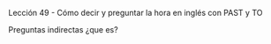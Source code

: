 Lección 49 - Cómo decir y preguntar la hora en inglés con PAST y TO






Preguntas indirectas ¿que es?